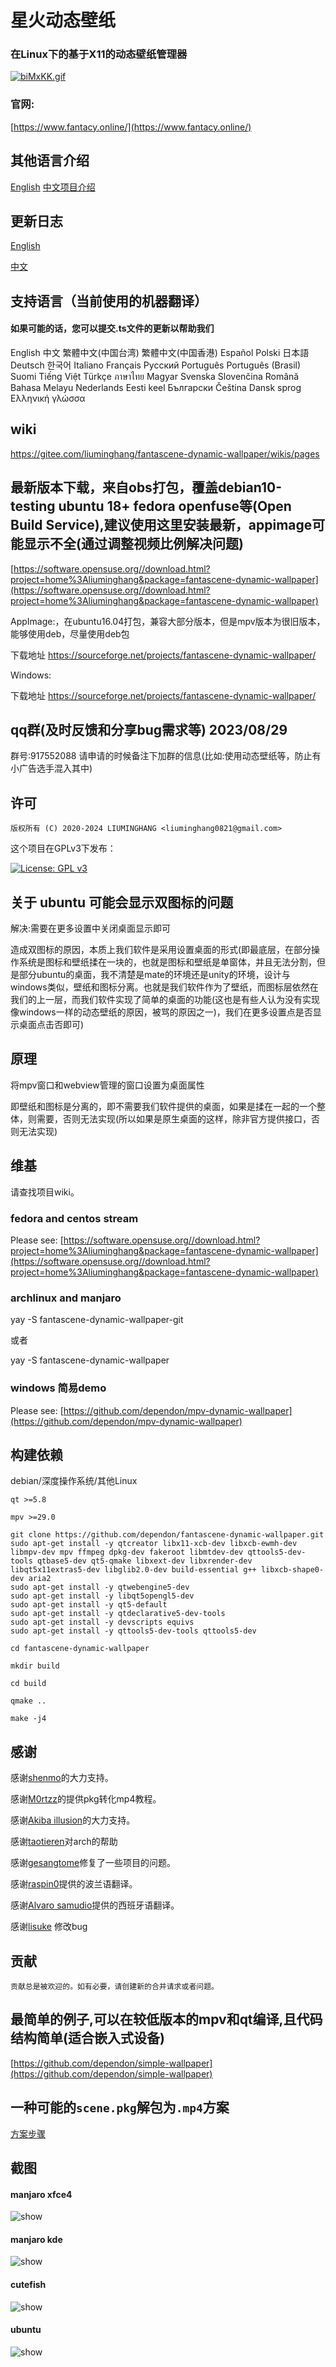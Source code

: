 # 星火动态壁纸

### 在Linux下的基于X11的动态壁纸管理器

[![biMxKK.gif](https://s4.ax1x.com/2022/02/24/biMxKK.gif)](https://imgtu.com/i/biMxKK)

### 官网:

[https://www.fantacy.online/](https://www.fantacy.online/)

## 其他语言介绍

[English](README.md) [中文项目介绍](README_zh.md)


## 更新日志

[English](md/UpdateLog.md)

[中文](md/UpdateLog_zh.md)

## 支持语言（当前使用的机器翻译）

#### 如果可能的话，您可以提交.ts文件的更新以帮助我们

English 
中文 
繁體中文(中国台湾)
繁體中文(中国香港) 
Español Polski 
日本語 
Deutsch 
한국어 
Italiano 
Français 
Русский 
Português 
Português (Brasil) 
Suomi 
Tiếng Việt
Türkçe
ภาษาไทย
Magyar
Svenska
Slovenčina
Română
Bahasa Melayu
Nederlands
Eesti keel
Български
Čeština
Dansk sprog
Ελληνική γλώσσα

## wiki

https://gitee.com/liuminghang/fantascene-dynamic-wallpaper/wikis/pages

## 最新版本下载，来自obs打包，覆盖debian10-testing ubuntu 18+ fedora openfuse等(Open Build Service),建议使用这里安装最新，appimage可能显示不全(通过调整视频比例解决问题)

[https://software.opensuse.org//download.html?project=home%3Aliuminghang&package=fantascene-dynamic-wallpaper](https://software.opensuse.org//download.html?project=home%3Aliuminghang&package=fantascene-dynamic-wallpaper)


AppImage:，在ubuntu16.04打包，兼容大部分版本，但是mpv版本为很旧版本，能够使用deb，尽量使用deb包

下载地址 https://sourceforge.net/projects/fantascene-dynamic-wallpaper/

Windows:

下载地址 https://sourceforge.net/projects/fantascene-dynamic-wallpaper/


## qq群(及时反馈和分享bug需求等) 2023/08/29

群号:917552088
请申请的时候备注下加群的信息(比如:使用动态壁纸等，防止有小广告选手混入其中)

## 许可
```
版权所有 (C) 2020-2024 LIUMINGHANG <liuminghang0821@gmail.com>
```

这个项目在GPLv3下发布：

[![License: GPL v3](https://img.shields.io/badge/License-GPLv3-blue.svg)](https://raw.github.com/dependon/fantascene-dynamic-wallpaper/master/LICENSE)


## 关于 ubuntu 可能会显示双图标的问题

解决:需要在更多设置中关闭桌面显示即可

造成双图标的原因，本质上我们软件是采用设置桌面的形式(即最底层，在部分操作系统是图标和壁纸揉在一块的，也就是图标和壁纸是单窗体，并且无法分割，但是部分ubuntu的桌面，我不清楚是mate的环境还是unity的环境，设计与windows类似，壁纸和图标分离。也就是我们软件作为了壁纸，而图标层依然在我们的上一层，而我们软件实现了简单的桌面的功能(这也是有些人认为没有实现像windows一样的动态壁纸的原因，被骂的原因之一)，我们在更多设置点是否显示桌面点击否即可)

## 原理

将mpv窗口和webview管理的窗口设置为桌面属性

即壁纸和图标是分离的，即不需要我们软件提供的桌面，如果是揉在一起的一个整体，则需要，否则无法实现(所以如果是原生桌面的这样，除非官方提供接口，否则无法实现)

## 维基

请查找项目wiki。


### fedora and centos stream

Please see: [https://software.opensuse.org//download.html?project=home%3Aliuminghang&package=fantascene-dynamic-wallpaper](https://software.opensuse.org//download.html?project=home%3Aliuminghang&package=fantascene-dynamic-wallpaper)

### archlinux and manjaro

yay -S fantascene-dynamic-wallpaper-git

或者

yay -S fantascene-dynamic-wallpaper

### windows 简易demo

Please see: [https://github.com/dependon/mpv-dynamic-wallpaper](https://github.com/dependon/mpv-dynamic-wallpaper)

## 构建依赖

debian/深度操作系统/其他Linux

```
qt >=5.8

mpv >=29.0

git clone https://github.com/dependon/fantascene-dynamic-wallpaper.git
sudo apt-get install -y qtcreator libx11-xcb-dev libxcb-ewmh-dev libmpv-dev mpv ffmpeg dpkg-dev fakeroot libmtdev-dev qttools5-dev-tools qtbase5-dev qt5-qmake libxext-dev libxrender-dev libqt5x11extras5-dev libglib2.0-dev build-essential g++ libxcb-shape0-dev aria2
sudo apt-get install -y qtwebengine5-dev
sudo apt-get install -y libqt5opengl5-dev
sudo apt-get install -y qt5-default
sudo apt-get install -y qtdeclarative5-dev-tools
sudo apt-get install -y devscripts equivs
sudo apt-get install -y qttools5-dev-tools qttools5-dev

cd fantascene-dynamic-wallpaper

mkdir build

cd build

qmake ..

make -j4
```

## 感谢

感谢[shenmo](https://gitee.com/spark-store-project)的大力支持。

感谢[M0rtzz](https://github.com/M0rtzz)的提供pkg转化mp4教程。

感谢[Akiba illusion](https://github.com/AkibaIllusionLinux)的大力支持。

感谢[taotieren](https://github.com/taotieren)对arch的帮助

感谢[gesangtome](https://github.com/gesangtome)修复了一些项目的问题。

感谢[raspin0](https://github.com/raspin0)提供的波兰语翻译。

感谢[Alvaro samudio](https://github.com/alvarosamudio)提供的西班牙语翻译。

感谢[lisuke](https://github.com/lisuke) 修改bug

## 贡献
```
贡献总是被欢迎的。如有必要，请创建新的合并请求或者问题。
```
## 最简单的例子,可以在较低版本的mpv和qt编译,且代码结构简单(适合嵌入式设备)

[https://github.com/dependon/simple-wallpaper](https://github.com/dependon/simple-wallpaper)

## 一种可能的`scene.pkg`解包为`.mp4`方案

[方案步骤](md/pkg2mp4.md)

## 截图

#### manjaro xfce4
<img src="https://s4.ax1x.com/2022/02/24/biMa9I.gif" alt="show" />

#### manjaro kde
<img src="https://s4.ax1x.com/2022/02/24/biMN4A.gif" alt="show" />

#### cutefish
<img src="https://s4.ax1x.com/2022/02/24/biKHpt.gif" alt="show" />

#### ubuntu
<img src="https://s4.ax1x.com/2022/02/24/biuJKO.gif" alt="show" />
